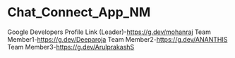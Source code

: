 # Chat_Connect_App_NM

Google Developers Profile Link (Leader)-https://g.dev/mohanraj
                           Team Member1-https://g.dev/Deeparoja
                           Team Member2-https://g.dev/ANANTHIS
                           Team Member3-https://g.dev/ArulprakashS
